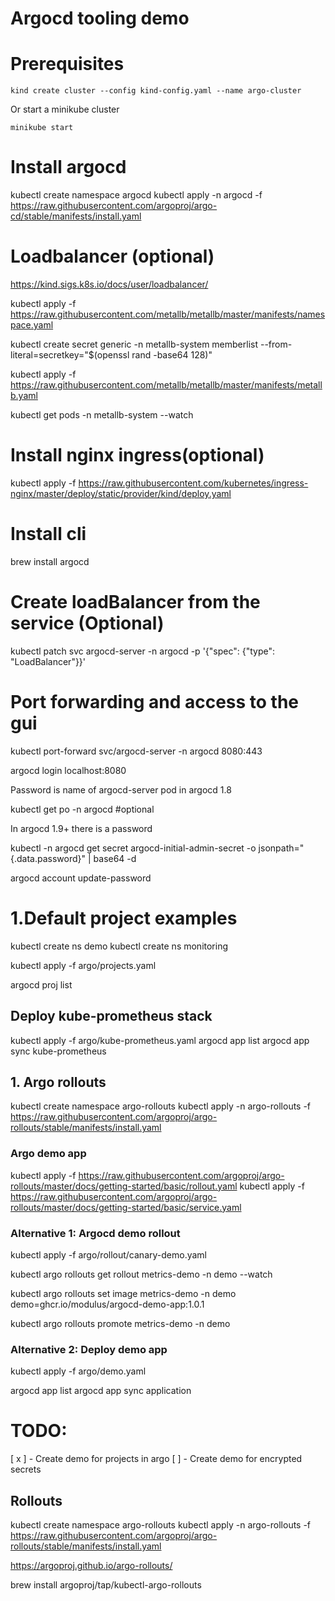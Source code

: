 # Argocd tooling demo

# Prerequisites
```
kind create cluster --config kind-config.yaml --name argo-cluster
```
Or start a minikube cluster

```
minikube start
```

# Install argocd
kubectl create namespace argocd
kubectl apply -n argocd -f https://raw.githubusercontent.com/argoproj/argo-cd/stable/manifests/install.yaml


# Loadbalancer (optional)
https://kind.sigs.k8s.io/docs/user/loadbalancer/

kubectl apply -f https://raw.githubusercontent.com/metallb/metallb/master/manifests/namespace.yaml

kubectl create secret generic -n metallb-system memberlist --from-literal=secretkey="$(openssl rand -base64 128)" 

kubectl apply -f https://raw.githubusercontent.com/metallb/metallb/master/manifests/metallb.yaml


kubectl get pods -n metallb-system --watch

# Install nginx ingress(optional)
kubectl apply -f https://raw.githubusercontent.com/kubernetes/ingress-nginx/master/deploy/static/provider/kind/deploy.yaml


# Install cli 
brew install argocd


# Create loadBalancer from the service (Optional)
kubectl patch svc argocd-server -n argocd -p '{"spec": {"type": "LoadBalancer"}}'


# Port forwarding and access to the gui
kubectl port-forward svc/argocd-server -n argocd 8080:443

argocd login localhost:8080 

Password is name of argocd-server pod in argocd 1.8

kubectl get po -n argocd  #optional

In argocd 1.9+ there is a password

kubectl -n argocd get secret argocd-initial-admin-secret -o jsonpath="{.data.password}" | base64 -d



argocd account update-password

# 1.Default project examples
kubectl create ns demo
kubectl create ns monitoring

kubectl apply -f argo/projects.yaml

argocd proj list




## Deploy kube-prometheus stack
kubectl apply -f argo/kube-prometheus.yaml
argocd app list
argocd app sync kube-prometheus


## 1. Argo rollouts
kubectl create namespace argo-rollouts
kubectl apply -n argo-rollouts -f https://raw.githubusercontent.com/argoproj/argo-rollouts/stable/manifests/install.yaml

### Argo demo app
kubectl apply -f https://raw.githubusercontent.com/argoproj/argo-rollouts/master/docs/getting-started/basic/rollout.yaml
kubectl apply -f https://raw.githubusercontent.com/argoproj/argo-rollouts/master/docs/getting-started/basic/service.yaml

### Alternative 1: Argocd demo rollout
kubectl apply -f argo/rollout/canary-demo.yaml

kubectl argo rollouts  get rollout metrics-demo -n demo --watch

 kubectl argo rollouts set image metrics-demo -n demo \
  demo=ghcr.io/modulus/argocd-demo-app:1.0.1

   kubectl argo rollouts promote metrics-demo -n demo

### Alternative 2: Deploy demo app
kubectl apply -f argo/demo.yaml

argocd app list
argocd app sync application




# TODO: 
[ x ] - Create demo for projects in argo
[ ] - Create demo for encrypted secrets


## Rollouts
kubectl create namespace argo-rollouts
kubectl apply -n argo-rollouts -f https://raw.githubusercontent.com/argoproj/argo-rollouts/stable/manifests/install.yaml

https://argoproj.github.io/argo-rollouts/

brew install argoproj/tap/kubectl-argo-rollouts
